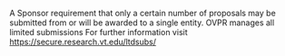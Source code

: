 A Sponsor requirement that only a certain number of proposals may be submitted from or will be awarded to a single entity.  OVPR manages all limited submissions For further information visit https://secure.research.vt.edu/ltdsubs/

